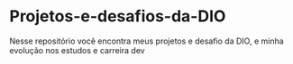 # Projetos-e-desafios-da-DIO
Nesse repositório você encontra meus projetos e desafio da DIO, e minha evolução nos estudos e carreira dev
